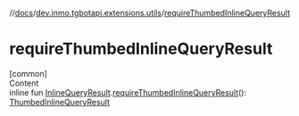 //[docs](../../index.md)/[dev.inmo.tgbotapi.extensions.utils](index.md)/[requireThumbedInlineQueryResult](require-thumbed-inline-query-result.md)



# requireThumbedInlineQueryResult  
[common]  
Content  
inline fun [InlineQueryResult](../dev.inmo.tgbotapi.types.InlineQueries.InlineQueryResult.abstracts/-inline-query-result/index.md).[requireThumbedInlineQueryResult](require-thumbed-inline-query-result.md)(): [ThumbedInlineQueryResult](../dev.inmo.tgbotapi.types.InlineQueries.InlineQueryResult.abstracts/-thumbed-inline-query-result/index.md)  



